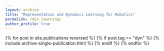 ```yaml
---
layout: archive
title: "Representation and Dynamics Learning for Robotics"
permalink: /dyn_learning/
author_profile: true
---
```


{% for post in site.publications reversed %}
  {% if post.tag == "dyn" %}
  {% include archive-single-publication.html %}
  {% endif %}
{% endfor %}
